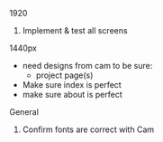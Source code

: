 1920
1. Implement & test all screens

1440px
* need designs from cam to be sure:
  * project page(s)
* Make sure index is perfect
* make sure about is perfect

General
1. Confirm fonts are correct with Cam